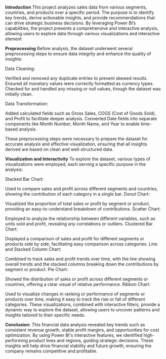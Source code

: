 **Introduction**
This project analyzes sales data from various segments, countries, and products over a specific period. The purpose is to identify key trends, derive actionable insights, and provide recommendations that can drive strategic business decisions. By leveraging Power BI’s capabilities, the project presents a comprehensive and interactive analysis, allowing users to explore data through various visualizations and interactive element

**Preprocessing**
Before analysis, the dataset underwent several preprocessing steps to ensure data integrity and enhance the quality of insights:

Data Cleaning:

Verified and removed any duplicate entries to prevent skewed results.
Ensured all monetary values were correctly formatted as currency types.
Checked for and handled any missing or null values, though the dataset was initially clean.

Data Transformation:

Added calculated fields such as Gross Sales, COGS (Cost of Goods Sold), and Profit to facilitate deeper analysis.
Converted Date fields into separate components like Month Number, Month Name, and Year to enable time-based analysis.

These preprocessing steps were necessary to prepare the dataset for accurate analysis and effective visualization, ensuring that all insights derived are based on clean and well-structured data.

**Visualization and Interactivity**
To explore the dataset, various types of visualizations were employed, each serving a specific purpose in the analysis:

Stacked Bar Chart:

Used to compare sales and profit across different segments and countries, showing the contribution of each category in a single bar.
Donut Chart:

Visualized the proportion of total sales or profit by segment or product, providing an easy-to-understand breakdown of contributions.
Scatter Chart:

Employed to analyze the relationship between different variables, such as units sold and profit, revealing any correlations or outliers.
Clustered Bar Chart:

Displayed a comparison of sales and profit for different segments or products side by side, facilitating easy comparison across categories.
Line and Stacked Column Chart:

Combined to track sales and profit trends over time, with the line showing overall trends and the stacked columns breaking down the contributions by segment or product.
Pie Chart:

Showed the distribution of sales or profit across different segments or countries, offering a clear visual of relative performance.
Ribbon Chart:

Used to visualize changes in ranking or performance of segments or products over time, making it easy to track the rise or fall of different categories.
These visualizations, combined with interactive filters, provide a dynamic way to explore the dataset, allowing users to uncover patterns and insights tailored to their specific needs.

**Conclusion:**
This financial data analysis revealed key trends such as consistent revenue growth, stable profit margins, and opportunities for cost optimization. By using Power BI's interactive features, we identified high-performing product lines and regions, guiding strategic decisions. These insights will help drive financial stability and future growth, ensuring the company remains competitive and profitable.

